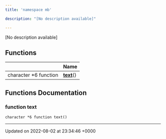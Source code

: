 ```yaml
---
title: 'namespace mb'

description: "[No description available]"

---
```







[No description available]

## Functions

|                | Name           |
| -------------- | -------------- |
| character *6 function | **[text](/documentation/code/colliderbit_development/namespaces/namespacemb/#function-text)**() |


## Functions Documentation

### function text

```
character *6 function text()
```






-------------------------------

Updated on 2022-08-02 at 23:34:46 +0000